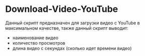 # Download-Video-YouTube
Данный скрипт предназначен для загрузки видео с YouTube в максимальном качестве, также данный скрипт выводит:
- наименование видео
- количество просмотров
- длина видео с секундах (сколько идет времени видео)

